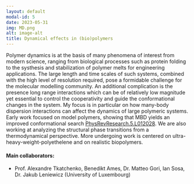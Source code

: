 ```yaml
---
layout: default
modal-id: 5
date: 2023-05-31
img: MD.png
alt: image-alt
title: Dynamical effects in (bio)polymers
---
```

Polymer dynamics is at the basis of many phenomena of interest from modern science, ranging from biological processes such as protein folding to the systhesis and stabilization of polymer melts for engineering applications. The large length and time scales of such systems, combined with the high level of resolution required, pose a formidable challenge for the molecular modelling community. An additional complication is the presence long range interactions which can be of relatively low magnitude yet essential to control the cooperativity and guide the conformational changes in the system.
My focus is in particular on how many-body dispersion interactions can affect the dynamics of large polymeric systems. Early work focused on model polymers, showing that MBD yields an improved conformational search <a href="https://journals.aps.org/prresearch/abstract/10.1103/PhysRevResearch.5.L012028" class="link-pdf">PhysRevResearch.5.L012028</a>. We are also working at analyzing the structural phase transitions from a thermodynamical perspective.
More undergoing work is centered on ultra-heavy-weight-polyethelene and on realistic biopolymers.

<h4 style>Main collaborators:</h4>
<ul class="list">
<li>Prof. Alexandre Tkatchenko, Benedikt Ames, Dr. Matteo Gori, Ian Sosa, Dr. Jakub Leniewicz (University of Luxembourg)</li>
</ul>